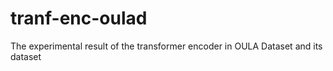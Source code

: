 # tranf-enc-oulad
The experimental result of the transformer encoder in OULA Dataset and its dataset
